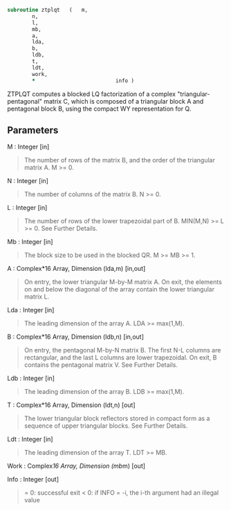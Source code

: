 ```fortran
subroutine ztplqt	(	m,
		n,
		l,
		mb,
		a,
		lda,
		b,
		ldb,
		t,
		ldt,
		work,
		*                          info )
```

 ZTPLQT computes a blocked LQ factorization of a complex
 "triangular-pentagonal" matrix C, which is composed of a
 triangular block A and pentagonal block B, using the compact
 WY representation for Q.

## Parameters
M : Integer [in]
> The number of rows of the matrix B, and the order of the
> triangular matrix A.
> M >= 0.

N : Integer [in]
> The number of columns of the matrix B.
> N >= 0.

L : Integer [in]
> The number of rows of the lower trapezoidal part of B.
> MIN(M,N) >= L >= 0.  See Further Details.

Mb : Integer [in]
> The block size to be used in the blocked QR.  M >= MB >= 1.

A : Complex*16 Array, Dimension (lda,m) [in,out]
> On entry, the lower triangular M-by-M matrix A.
> On exit, the elements on and below the diagonal of the array
> contain the lower triangular matrix L.

Lda : Integer [in]
> The leading dimension of the array A.  LDA >= max(1,M).

B : Complex*16 Array, Dimension (ldb,n) [in,out]
> On entry, the pentagonal M-by-N matrix B.  The first N-L columns
> are rectangular, and the last L columns are lower trapezoidal.
> On exit, B contains the pentagonal matrix V.  See Further Details.

Ldb : Integer [in]
> The leading dimension of the array B.  LDB >= max(1,M).

T : Complex*16 Array, Dimension (ldt,n) [out]
> The lower triangular block reflectors stored in compact form
> as a sequence of upper triangular blocks.  See Further Details.

Ldt : Integer [in]
> The leading dimension of the array T.  LDT >= MB.

Work : Complex*16 Array, Dimension (mb*m) [out]

Info : Integer [out]
> = 0:  successful exit
> < 0:  if INFO = -i, the i-th argument had an illegal value

